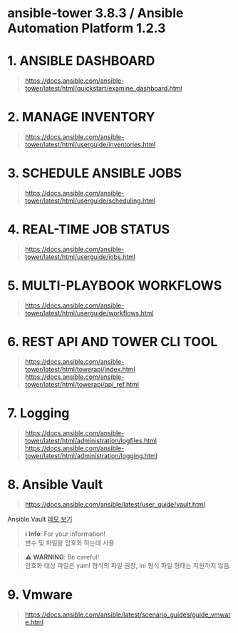 # ansible-tower 3.8.3 / Ansible Automation Platform 1.2.3 
 
# 1. ANSIBLE DASHBOARD

> https://docs.ansible.com/ansible-tower/latest/html/quickstart/examine_dashboard.html 


# 2. MANAGE INVENTORY

> https://docs.ansible.com/ansible-tower/latest/html/userguide/inventories.html  



# 3. SCHEDULE ANSIBLE JOBS
 
> https://docs.ansible.com/ansible-tower/latest/html/userguide/scheduling.html

# 4. REAL-TIME JOB STATUS
> https://docs.ansible.com/ansible-tower/latest/html/userguide/jobs.html

# 5. MULTI-PLAYBOOK WORKFLOWS
> https://docs.ansible.com/ansible-tower/latest/html/userguide/workflows.html

# 6. REST API AND TOWER CLI TOOL
> https://docs.ansible.com/ansible-tower/latest/html/towerapi/index.html </BR>
> https://docs.ansible.com/ansible-tower/latest/html/towerapi/api_ref.html

# 7. Logging
> https://docs.ansible.com/ansible-tower/latest/html/administration/logfiles.html </BR>
> https://docs.ansible.com/ansible-tower/latest/html/administration/logging.html

# 8. Ansible Vault
> https://docs.ansible.com/ansible/latest/user_guide/vault.html

Ansible Vault [데모 보기](./VAULT/README.md)

> **ℹ️ Info**: For your information! </br>
> 변수 및 파일을 암호화 하는데 사용 
 

> **⚠ WARNING**: Be careful!  </br>
> 암호화 대상 파일은 yaml 형식의 파일 권장, ini 형식 파일 형태는 지원하지 않음.


# 9. Vmware
> https://docs.ansible.com/ansible/latest/scenario_guides/guide_vmware.html
